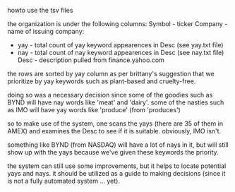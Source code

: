 howto use the tsv files

the organization is under the following columns:
Symbol - ticker
Company - name of issuing company:
- yay - total count of yay keyword appearences in Desc (see yay.txt file)
- nay - total count of nay keyword appearences in Desc (see nay.txt file)
Desc - description pulled from finance.yahoo.com

the rows are sorted by yay column as per brittany's suggestion that we prioritize by yay keywords such as plant-based and cruelty-free.

doing so was a necessary decision since 
	some of the goodies such as BYND will have nay words like 'meat' and 'dairy'.
	some of the nasties such as IMO will have yay words like 'produce' (from 'produces')

so to make use of the system, one scans the yays (there are 35 of them in AMEX) and examines the Desc to see if it is suitable. obviously, IMO isn't.

something like BYND (from NASDAQ) will have a lot of nays in it, but will still show up with the yays because we've given these keywords the priority.

the system can still use some improvements, but it helps to locate potential yays and nays.
it should be utilized as a guide to making decisions (since it is not a fully automated system ... yet).
